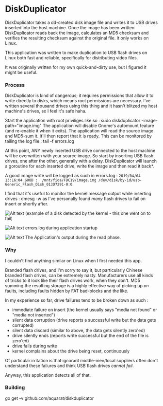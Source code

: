 # DiskDuplicator
DiskDuplicator takes a dd-created disk image file and writes it to USB drives inserted into the host machine. Once the image has been written DiskDuplicator reads back the image, calculates an MD5 checksum and verifies the resulting checksum against the original file. It only works on Linux.

This application was written to make duplication to USB flash drives on Linux both fast and reliable, specifically for distributing video files.

It was originally written for my own quick-and-dirty use, but I figured it might be useful.

### Process
DiskDuplicator is kind of dangerous; it requires permissions that allow it to write directly to disks, which means root permissions are necessary. I've written several thousand drives using this thing and it hasn't blitzed my host machine's drives, so I feel it's safe haha.

Start the application with root priviliges like so : sudo diskduplicator -image-path="image.img"
The application will disable Gnome's automount feature (and re-enable it when it exits).
The application will read the source image and MD5-sum it.
It'll then report that it is ready. This can be monitored by tailing the log file : tail -f errors.log

At this point, ANY newly inserted USB drive connected to the host machine will be overwritten with your source image. So start by inserting USB flash drives, one after the other, generally with a delay. DiskDuplicator will launch a goroutine for each inserted drive, write the image and then read it back*.

A good image write will be logged as such in errors.log :
```2019/04/04 13:16:04 GOOD :  /mnt/fioa/FDC19/image.img /dev/disk/by-id/usb-Generic_Flash_Disk_013D7291-0:0```

I find that it's useful to monitor the kernel message output while inserting drives : dmesg -w
as I've personally found *many* flash drives to fail on insert or shortly after.

![Alt text](disk-detected.jpg?raw=true "disk detected")
(example of a disk detected by the kernel - this one went on to fail)

![Alt text](existing-disks.jpg?raw=true "existing disks detected")
errors.log during application startup

![Alt text](in-runtime.jpg?raw=true "console during image write")
The Application's output during the read phase.

### Why
I couldn't find anything similar on Linux when I first needed this app.

Branded flash drives, and I'm sorry to say it, but particularly Chinese branded flash drives, can be extremely nasty. Manufacturers use all kinds of tricks to it look like their flash drives work, when they don't. MD5 summing the resulting storage is a highly effective way of picking up on faults, including faults hidden by FAT bad-blocks and the like.

In my experience so far, drive failures tend to be broken down as such :
- immediate failure on insert (the kernel usually says "media not found" or "media not inserted")
- silent data corruption (drive reports a successful write but the data gets corrupted)
- silent data discard (similar to above, the data gets silently zero'ed)
- drive silently ends (reports write successful but the end of the file is zero'ed)
- drive fails during write
- kernel complains about the drive being reset, continuously

Of particular irritation is that ignorant middle-men/local suppliers often don't understand these failures and think USB flash drives *cannot fail*.

Anyway, this application detects all of that.

### Building
go get -v github.com/aquarat/diskduplicator

